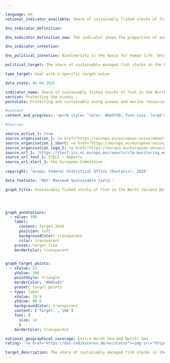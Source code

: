 ```yaml
---

language: en        
national_indicator_available: Share of sustainably fished stocks of fish in the North and Baltic Seas        

dns_indicator_definition:         

dns_indicator_definition_new: The indicator shows the proportion of sustainably managed fish stocks in relation to the total number of managed fish stocks in the North Sea and Baltic Sea (in per cent). This is based on the maximum sustainable yield approach (<abbr title="Maximum Sustainable Yield" tabindex="0">MSY</abbr> approach).        

dns_indicator_intention:         

dns_political_intention: Biodiversity is the basis for human life. Only if natural capital&nbsp;–&nbsp;for example in the form of fish stocks in the North Sea and Baltic Sea&nbsp;–&nbsp;is protected and preserved can it continue to provide vital ecosystem services for future generations.        

political_target: The share of sustainably managed fish stocks in the North and Baltic Sea in all <abbr title="Maximum Sustainable Yield" tabindex="0">MSY</abbr>-examined stocks is to rise to 100&nbsp;per cent by 2030        

type_target: Goal with a specific target value        

data_state: 04.04.2025        

indicator_name: Share of sustainably fished stocks of fish in the North and Baltic Seas        
section: Protecting the oceans        
postulate: Protecting and sustainably using oceans and marine resources        

#content         
content_and_progress: '<p><b style= "color: #0a97d9; font-size: large">14.1.b Share of sustainably fished stocks of fish in the North and Baltic Seas</b><br><br>A fish stock is considered to be "sustainably managed" when the actual annual catch per stock does not exceed the scientifically recommended catch level based on the Maximum Sustainable Yield (<abbr title="Maximum Sustainable Yield" tabindex="0">MSY</abbr>) approach, or complies with a long-term management plan based on the <abbr title="Maximum Sustainable Yield" tabindex="0">MSY</abbr> approach that is deemed sustainable. A "fish stock" refers to a self-reproducing population of a fish species. Accordingly, a single species may consist of multiple stocks, each subject to different catch reference levels.<br><br>The stock reference values are calculated by the International Council for the Exploration of the Sea (<abbr title="International Council for the Exploration of the Sea" tabindex="0">ICES</abbr>). Data collection for calculating the indicator encompasses the entire North Sea and Baltic Sea; therefore, a separate reporting for German territorial waters or the German exclusive economic zone is not possible.<br><br>The annual determination of sustainable catch limits is based on stochastic forecasting models that rely on the historical development of the stocks. Data on landed quantities are derived from reported catches. Additionally, samples provide information on demographic parameters of the stock, such as the age and size of fish. These are supplemented by fishery-independent scientific surveys conducted on research vessels. The underlying time series is updated annually; the fish species considered may also be retrospectively adjusted, which can lead to revisions of indicator values for previous years.<br><br>In 2023, the proportion of sustainably fished stocks among all stocks assessed according to the <abbr title="Maximum Sustainable Yield" tabindex="0">MSY</abbr> approach in the North and Baltic Seas combined was 71.4&nbsp;%. In the North Sea, the proportion was 70.4&nbsp;%, and in the Baltic Sea, 75.0&nbsp;%. Between 2018&nbsp;and 2023, an overall positive trend is evident. The politically established target is to sustainably manage all economically exploited fish stocks in accordance with the <abbr title="Maximum Sustainable Yield" tabindex="0">MSY</abbr> approach by 2030. However, if the current trend continues, this target is likely to be narrowly missed.<br><br>The evaluation of the indicator is challenging for several reasons. Besides the actual stock development, the selection of stocks under assessment influences the indicator values. This complicates comparability between years, as the basis for evaluation may change.<br><br>Not all fish stocks are examined for sustainable management. Therefore, the proportion of sustainably managed stocks should always be considered relative to the total number of economically exploited fish stocks. While the aim is to include as many stocks as possible in the assessments, a complete coverage&nbsp;–&nbsp;particularly of economically less relevant or lightly fished stocks&nbsp;–&nbsp;is unrealistic due to the high effort and costs involved. Currently, 58&nbsp;stocks are economically exploited in the North Sea and 20&nbsp;in the Baltic Sea. Of these, 27&nbsp;stocks in the North Sea and eight in the Baltic Sea are assessed based on the <abbr title="Maximum Sustainable Yield" tabindex="0">MSY</abbr> approach&nbsp;–&nbsp;accounting for approximately 45&nbsp;% of the exploited stocks. Stocks for which sufficient data for an <abbr title="Maximum Sustainable Yield" tabindex="0">MSY</abbr> analysis are lacking are excluded from the indicator.<br><br>It should also be noted when interpreting the indicator that the recommended catch limits apply across borders and can only be indirectly influenced by individual states.</p>'                

#Sources        

source_active_1: true
source_organisation_1: <a href="https://europa.eu/european-union/about-eu/institutions-bodies/european-commission_en" target="_blank" onclick="return confirm_alert('the European Commission', 'En')">European Commission</a>
source_organisation_1_short: <a href="https://europa.eu/european-union/about-eu/institutions-bodies/european-commission_en" target="_blank" onclick="return confirm_alert('the European Commission', 'En')">European Commission</a>
source_organisation_logo_1: <a href="https://europa.eu/european-union/about-eu/institutions-bodies/european-commission_en" target="_blank" onclick="return confirm_alert('the European Commission', 'En')"><img src="https://dns-indikatoren.de/public/OrgImgEn/europeancommission.png" alt="European Commission" title=" Click here to visit the homepage of the organizationEuropean Commission" style="height:60px; width:148px; border:transparent"/></a>
source_url_1: 'https://stecf.jrc.ec.europa.eu/reports/cfp-monitoring_en'
source_url_text_1: STECF - Reports
source_url_alert_1: the European Commission
        
copyright: '&copy; Federal Statistical Office (Destatis), 2025'        

data_footnote: 'MSY: Maximum Sustainable Yield.'        

graph_title: Sustainably fished stocks of fish in the North <br>and Baltic Seas        

        


graph_annotations:
  - value: 100
    label:
      content: Target 2030
      position: left
      backgroundColor: transparent
      color: transparent
    preset: target_line
    borderColor: transparent        


graph_target_points:
  - xValue: 21
    yValue: 100
    pointStyle: triangle
    borderColor: "#065a82"
    preset: target_points
  - type: label
    xValue: 20.9
    yValue: 90.0
    backgroundColor: transparent
    content: ['Target:','100']
    font: {
      size: 14
      }
    borderColor: transparent                

national_geographical_coverage: Entire North Sea and Baltic Sea        
rating: '<a href="https://dns-indikatoren.de/en/status"><img src="https://sdg-indikatoren.de/public/Wettersymbole/Leicht bewölkt.png" title="If the development from 2023 had continued, the target had been missed by at least 5&nbsp;documentat%, but by a maximum of 20&nbsp;% of the difference between the target value and the value at that time." alt="Weathersymbol: Clouded sun"/></a>'        

target_description: The share of sustainably managed fish stocks in the North Sea and Baltic Sea in all <abbr title="Maximum Sustainable Yield" tabindex="0">MSY</abbr> stocks surveyed is to be increased to 100&nbsp;per cent by 2030.<br><br>Based on the target formulation for indicator 14.1.b, the politically defined target value will be narrowly missed by 2030&nbsp;if the increase of the last six years is maintained. Indicator 14.1.b is therefore rated as "slightly cloudy" for 2023.        
---
```


